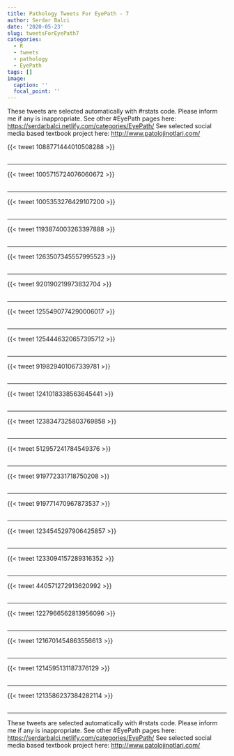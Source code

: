 ```yaml
---
title: Pathology Tweets For EyePath - 7
author: Serdar Balci
date: '2020-05-23'
slug: tweetsForEyePath7
categories:
  - R
  - tweets
  - pathology
  - EyePath
tags: []
image:
  caption: ''
  focal_point: ''
---
```



These tweets are selected automatically with #rstats code. Please inform me if any is inappropriate.
See other #EyePath pages here: https://serdarbalci.netlify.com/categories/EyePath/ 
See selected social media based textbook project here: http://www.patolojinotlari.com/

{{< tweet 1088771444010508288 >}}
<br>
<br>
<hr>
{{< tweet 1005715724076060672 >}}
<br>
<br>
<hr>
{{< tweet 1005353276429107200 >}}
<br>
<br>
<hr>
{{< tweet 1193874003263397888 >}}
<br>
<br>
<hr>
{{< tweet 1263507345557995523 >}}
<br>
<br>
<hr>
{{< tweet 920190219973832704 >}}
<br>
<br>
<hr>
{{< tweet 1255490774290006017 >}}
<br>
<br>
<hr>
{{< tweet 1254446320657395712 >}}
<br>
<br>
<hr>
{{< tweet 919829401067339781 >}}
<br>
<br>
<hr>
{{< tweet 1241018338563645441 >}}
<br>
<br>
<hr>
{{< tweet 1238347325803769858 >}}
<br>
<br>
<hr>
{{< tweet 512957241784549376 >}}
<br>
<br>
<hr>
{{< tweet 919772331718750208 >}}
<br>
<br>
<hr>
{{< tweet 919771470967873537 >}}
<br>
<br>
<hr>
{{< tweet 1234545297906425857 >}}
<br>
<br>
<hr>
{{< tweet 1233094157289316352 >}}
<br>
<br>
<hr>
{{< tweet 440571272913620992 >}}
<br>
<br>
<hr>
{{< tweet 1227966562813956096 >}}
<br>
<br>
<hr>
{{< tweet 1216701454863556613 >}}
<br>
<br>
<hr>
{{< tweet 1214595131187376129 >}}
<br>
<br>
<hr>
{{< tweet 1213586237384282114 >}}
<br>
<br>
<hr>


These tweets are selected automatically with #rstats code. Please inform me if any is inappropriate.
See other #EyePath pages here: https://serdarbalci.netlify.com/categories/EyePath/ 
See selected social media based textbook project here: http://www.patolojinotlari.com/
